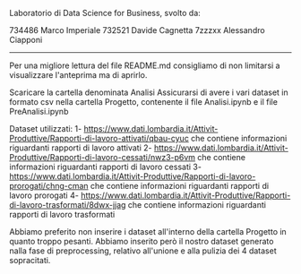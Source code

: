 Laboratorio di Data Science for Business, svolto da:

734486 Marco Imperiale
732521 Davide Cagnetta
7zzzxx Alessandro Ciapponi

-----------------------------------------------------------------------------------------------------------------------------------------------------------------------------------
Per una migliore lettura del file README.md consigliamo di non limitarsi a visualizzare l'anteprima ma di aprirlo.

Scaricare la cartella denominata Analisi
Assicurarsi di avere i vari dataset in formato csv nella cartella Progetto, contenente il file Analisi.ipynb e il file PreAnalisi.ipynb

Dataset utilizzati:
1- https://www.dati.lombardia.it/Attivit-Produttive/Rapporti-di-lavoro-attivati/qbau-cyuc che contiene informazioni riguardanti rapporti di lavoro attivati
2- https://www.dati.lombardia.it/Attivit-Produttive/Rapporti-di-lavoro-cessati/nwz3-p6vm che contiene informazioni riguardanti rapporti di lavoro cessati
3- https://www.dati.lombardia.it/Attivit-Produttive/Rapporti-di-lavoro-prorogati/chng-cman che contiene informazioni riguardanti rapporti di lavoro prorogati
4- https://www.dati.lombardia.it/Attivit-Produttive/Rapporti-di-lavoro-trasformati/8dwx-jjag che contiene informazioni riguardanti rapporti di lavoro trasformati

Abbiamo preferito non inserire i dataset all'interno della cartella Progetto in quanto troppo pesanti.
Abbiamo inserito però il nostro dataset generato nalla fase di preprocessing, relativo all'unione e alla pulizia dei 4 dataset sopracitati.
